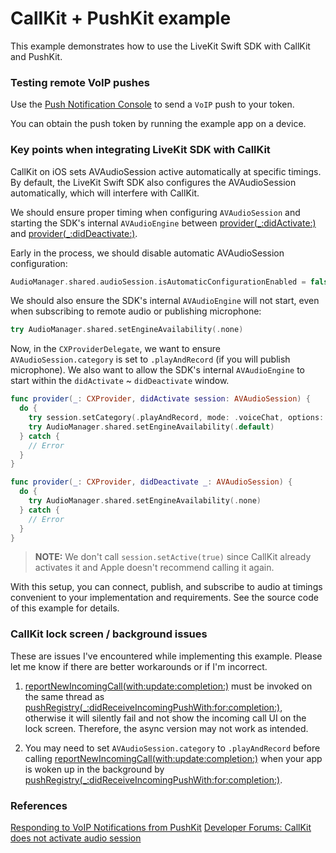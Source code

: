 # CallKit + PushKit example

This example demonstrates how to use the LiveKit Swift SDK with CallKit and PushKit.

### Testing remote VoIP pushes

Use the [Push Notification Console](https://developer.apple.com/documentation/usernotifications/testing-notifications-using-the-push-notification-console) to send a `VoIP` push to your token.

You can obtain the push token by running the example app on a device.

### Key points when integrating LiveKit SDK with CallKit

CallKit on iOS sets AVAudioSession active automatically at specific timings.
By default, the LiveKit Swift SDK also configures the AVAudioSession automatically, which will interfere with CallKit.

We should ensure proper timing when configuring `AVAudioSession` and starting the SDK's internal `AVAudioEngine` between
[provider(_:didActivate:)](https://developer.apple.com/documentation/callkit/cxproviderdelegate/provider(_:didactivate:)) and [provider(_:didDeactivate:)](https://developer.apple.com/documentation/callkit/cxproviderdelegate/provider(_:diddeactivate:)).

Early in the process, we should disable automatic AVAudioSession configuration:
```swift
AudioManager.shared.audioSession.isAutomaticConfigurationEnabled = false
```

We should also ensure the SDK's internal `AVAudioEngine` will not start, even when subscribing to remote audio or publishing microphone:
```swift
try AudioManager.shared.setEngineAvailability(.none)
```

Now, in the `CXProviderDelegate`, we want to ensure `AVAudioSession.category` is set to `.playAndRecord` (if you will publish microphone).
We also want to allow the SDK's internal `AVAudioEngine` to start within the `didActivate` ~ `didDeactivate` window.
```swift
func provider(_: CXProvider, didActivate session: AVAudioSession) {
  do {
    try session.setCategory(.playAndRecord, mode: .voiceChat, options: [.mixWithOthers])
    try AudioManager.shared.setEngineAvailability(.default)
  } catch {
    // Error
  }
}

func provider(_: CXProvider, didDeactivate _: AVAudioSession) {
  do {
    try AudioManager.shared.setEngineAvailability(.none)
  } catch {
    // Error
  }
}
```
> **NOTE:** We don't call `session.setActive(true)` since CallKit already activates it and Apple doesn't recommend calling it again.

With this setup, you can connect, publish, and subscribe to audio at timings convenient to your implementation and requirements. See the source code of this example for details.

### CallKit lock screen / background issues

These are issues I've encountered while implementing this example. Please let me know if there are better workarounds or if I'm incorrect.

1. [reportNewIncomingCall(with:update:completion:)](https://developer.apple.com/documentation/callkit/cxprovider/reportnewincomingcall(with:update:completion:)) must be invoked on the same thread as [pushRegistry(_:didReceiveIncomingPushWith:for:completion:)](https://developer.apple.com/documentation/pushkit/pkpushregistrydelegate/pushregistry(_:didreceiveincomingpushwith:for:completion:)), otherwise it will silently fail and not show the incoming call UI on the lock screen. Therefore, the async version may not work as intended.

2. You may need to set `AVAudioSession.category` to `.playAndRecord` before calling [reportNewIncomingCall(with:update:completion:)](https://developer.apple.com/documentation/callkit/cxprovider/reportnewincomingcall(with:update:completion:)) when your app is woken up in the background by [pushRegistry(_:didReceiveIncomingPushWith:for:completion:)](https://developer.apple.com/documentation/pushkit/pkpushregistrydelegate/pushregistry(_:didreceiveincomingpushwith:for:completion:)).

### References

[Responding to VoIP Notifications from PushKit](https://developer.apple.com/documentation/pushkit/responding-to-voip-notifications-from-pushkit)
[Developer Forums: CallKit does not activate audio session](https://developer.apple.com/forums/thread/783870)
